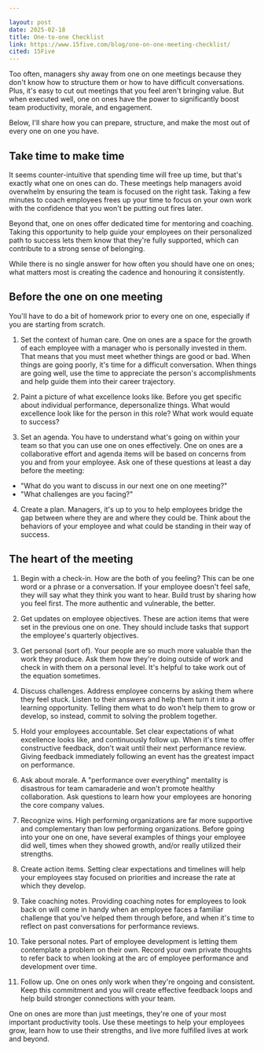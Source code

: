 ```yaml
---

layout: post
date: 2025-02-18
title: One-to-one Checklist
link: https://www.15five.com/blog/one-on-one-meeting-checklist/
cited: 15Five
---
```


Too often, managers shy away from one on one meetings because they don't know how to structure them or how to have difficult conversations. Plus, it's easy to cut out meetings that you feel aren't bringing value. But when executed well, one on ones have the power to significantly boost team productivity, morale, and engagement.

Below, I'll share how you can prepare, structure, and make the most out of every one on one you have.

## Take time to make time

It seems counter-intuitive that spending time will free up time, but that's exactly what one on ones can do. These meetings help managers avoid overwhelm by ensuring the team is focused on the right task. Taking a few minutes to coach employees frees up your time to focus on your own work with the confidence that you won't be putting out fires later.

Beyond that, one on ones offer dedicated time for mentoring and coaching. Taking this opportunity to help guide your employees on their personalized path to success lets them know that they're fully supported, which can contribute to a strong sense of belonging.

While there is no single answer for how often you should have one on ones; what matters most is creating the cadence and honouring it consistently.

## Before the one on one meeting

You'll have to do a bit of homework prior to every one on one, especially if you are starting from scratch.

1. Set the context of human care.  One on ones are a space for the growth of each employee with a manager who is personally invested in them. That means that you must meet whether things are good or bad. When things are going poorly, it's time for a difficult conversation. When things are going well, use the time to appreciate the person's accomplishments and help guide them into their career trajectory.

2. Paint a picture of what excellence looks like. Before you get specific about individual performance, depersonalize things. What would excellence look like for the person in this role? What work would equate to success?

3. Set an agenda. You have to understand what's going on within your team so that you can use one on ones effectively. One on ones are a collaborative effort and agenda items will be based on concerns from you and from your employee. Ask one of these questions at least a day before the meeting:

  - "What do you want to discuss in our next one on one meeting?"
  - "What challenges are you facing?"

4. Create a plan. Managers, it's up to you to help employees bridge the gap between where they are and where they could be. Think about the behaviors of your employee and what could be standing in their way of success.

## The heart of the meeting

1. Begin with a check-in. How are the both of you feeling? This can be one word or a phrase or a conversation. If your employee doesn't feel safe, they will say what they think you want to hear. Build trust by sharing how you feel first. The more authentic and vulnerable, the better.

2. Get updates on employee objectives. These are action items that were set in the previous one on one. They should include tasks that support the employee's quarterly objectives.

3. Get personal (sort of). Your people are so much more valuable than the work they produce. Ask them how they're doing outside of work and check in with them on a personal level. It's helpful to take work out of the equation sometimes.

4. Discuss challenges. Address employee concerns by asking them where they feel stuck. Listen to their answers and help them turn it into a learning opportunity. Telling them what to do won't help them to grow or develop, so instead, commit to solving the problem together.

5. Hold your employees accountable. Set clear expectations of what excellence looks like, and continuously follow up. When it's time to offer constructive feedback, don't wait until their next performance review. Giving feedback immediately following an event has the greatest impact on performance.

6. Ask about morale. A "performance over everything" mentality is disastrous for team camaraderie and won't promote healthy collaboration. Ask questions to learn how your employees are honoring the core company values.

7. Recognize wins. High performing organizations are far more supportive and complementary than low performing organizations. Before going into your one on one, have several examples of things your employee did well, times when they showed growth, and/or really utilized their strengths.

8. Create action items. Setting clear expectations and timelines will help your employees stay focused on priorities and increase the rate at which they develop.

9. Take coaching notes. Providing coaching notes for employees to look back on will come in handy when an employee faces a familiar challenge that you've helped them through before, and when it's time to reflect on past conversations for performance reviews.

10. Take personal notes. Part of employee development is letting them contemplate a problem on their own. Record your own private thoughts to refer back to when looking at the arc of employee performance and development over time.

11. Follow up. One on ones only work when they're ongoing and consistent. Keep this commitment and you will create effective feedback loops and help build stronger connections with your team.

One on ones are more than just meetings, they're one of your most important productivity tools. Use these meetings to help your employees grow, learn how to use their strengths, and live more fulfilled lives at work and beyond.